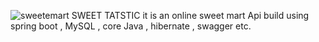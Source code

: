 ![sweetemart](https://user-images.githubusercontent.com/69399810/220713516-a2203caf-e3c6-4de2-bed7-939ab5c7b6c3.jpeg)
SWEET TATSTIC
it is an online sweet mart Api build using spring boot , MySQL , core Java , hibernate , swagger etc.
